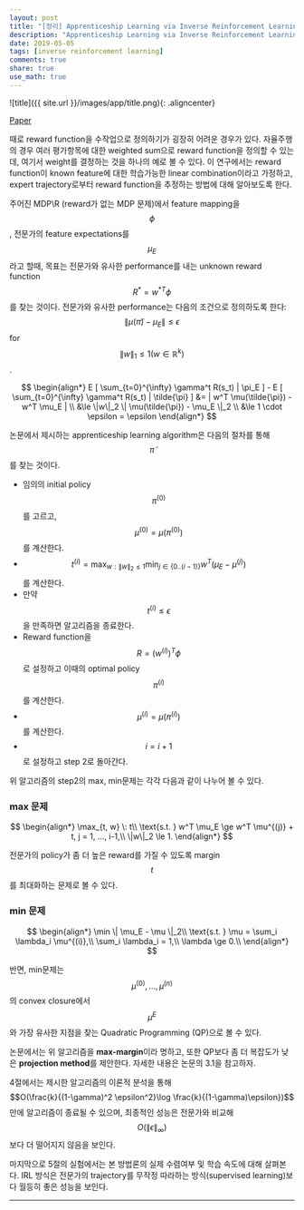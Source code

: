 ```yaml
---
layout: post
title: "[정리] Apprenticeship Learning via Inverse Reinforcement Learning"
description: "Apprenticeship Learning via Inverse Reinforcement Learning (Abbeel et al., 2004)"
date: 2019-05-05
tags: [inverse reinforcement learning]
comments: true
share: true
use_math: true
---
```


![title]({{ site.url }}/images/app/title.png){: .aligncenter}

[Paper](http://people.eecs.berkeley.edu/~russell/classes/cs294/s11/readings/Abbeel+Ng:2004.pdf)

때로 reward function을 수작업으로 정의하기가 굉장히 어려운 경우가 있다. 자율주행의 경우 여러 평가항목에 대한 weighted sum으로 reward function을 정의할 수 있는데, 여기서 weight를 결정하는 것을 하나의 예로 볼 수 있다. 이 연구에서는 reward function이 known feature에 대한 학습가능한 linear combination이라고 가정하고, expert trajectory로부터 reward function을 추정하는 방법에 대해 알아보도록 한다.

주어진 MDP\R (reward가 없는 MDP 문제)에서 feature mapping을 $$\phi$$, 전문가의 feature expectations를 $$\mu_E$$라고 할때, 목표는 전문가와 유사한 performance를 내는 unknown reward function $$R^* = w^{*T}\phi$$를 찾는 것이다. 전문가와 유사한 performance는 다음의 조건으로 정의하도록 한다: $$\| \mu(\tilde{\pi}) - \mu_E \| \le \epsilon$$ for $$\|w\|_1 \le 1 (w \in \mathbb{R}^k)$$.

$$
\begin{align*}
E [ \sum_{t=0}^{\infty} \gamma^t R(s_t) | \pi_E ] - E [ \sum_{t=0}^{\infty} \gamma^t R(s_t) | \tilde{\pi} ] &= | w^T \mu(\tilde{\pi}) - w^T \mu_E | \\
&\le \|w\|_2 \| \mu(\tilde{\pi}) - \mu_E \|_2 \\
&\le 1 \cdot \epsilon = \epsilon
\end{align*}
$$


논문에서 제시하는 apprenticeship learning algorithm은 다음의 절차를 통해 $$\tilde{\pi}$$를 찾는 것이다.

  - 임의의 initial policy $$\pi^{(0)}$$를 고르고, $$\mu^{(0)} = \mu(\pi^{(0)})$$를 계산한다.
  - $$t^{(i)} = \max_{w:\|w\|_2 \le 1} \min_{j \in \{0..(i-1)\}} w^T(\mu_E - \mu^{(j)})$$를 계산한다.
  - 만약 $$t^{(i)} \le \epsilon$$을 만족하면 알고리즘을 종료한다.
  - Reward function을 $$R = (w^{(i)})^T\phi$$로 설정하고 이때의 optimal policy $$\pi^{(i)}$$를 계산한다.
  - $$\mu^{(i)} = \mu(\pi^{(i)})$$를 계산한다.
  - $$i = i+1$$로 설정하고 step 2로 돌아간다.

위 알고리즘의 step2의 max, min문제는 각각 다음과 같이 나누어 볼 수 있다.

### max 문제

$$
\begin{align*}
\max_{t, w} \: t\\
\text{s.t. } w^T \mu_E \ge w^T \mu^{(j)} + t, j = 1, ..., i-1,\\
\|w\|_2 \le 1.
\end{align*}
$$





전문가의 policy가 좀 더 높은 reward를 가질 수 있도록 margin $$t$$를 최대화하는 문제로 볼 수 있다.

### min 문제

$$
\begin{align*}
\min \| \mu_E - \mu \|_2\\
\text{s.t. } \mu = \sum_i \lambda_i \mu^{(i)},\\
\sum_i \lambda_i = 1,\\
\lambda \ge 0.\\
\end{align*}
$$



반면, min문제는 $$\mu^{(0)}, ..., \mu^{(n)}$$의 convex closure에서 $$\mu^E$$와 가장 유사한 지점을 찾는 Quadratic Programming (QP)으로 볼 수 있다.

논문에서는 위 알고리즘을 **max-margin**이라 명하고, 또한 QP보다 좀 더 복잡도가 낮은 **projection method**를 제안한다. 자세한 내용은 논문의 3.1을 참고하자.

4절에서는 제시한 알고리즘의 이론적 분석을 통해 $$O(\frac{k}{(1-\gamma)^2 \epsilon^2}\log \frac{k}{(1-\gamma)\epsilon})$$만에 알고리즘이 종료될 수 있으며, 최종적인 성능은 전문가와 비교해 $$O(\| \epsilon \|_{\infty})$$보다 더 떨어지지 않음을 보인다.

마지막으로 5절의 실험에서는 본 방법론의 실제 수렴여부 및 학습 속도에 대해 살펴본다. IRL 방식은 전문가의 trajectory를 무작정 따라하는 방식(supervised learning)보다 월등히 좋은 성능을 보인다.

-----------------------------